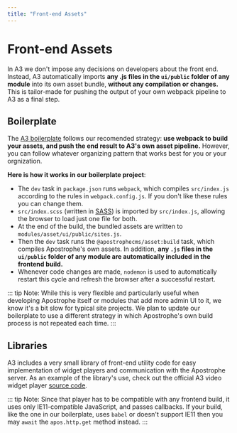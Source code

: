 ```yaml
---
title: "Front-end Assets"
---
```


# Front-end Assets

In A3 we don't impose any decisions on developers about the front end. Instead, A3 automatically imports **any .js files in the `ui/public` folder of any module** into its own asset bundle, **without any compilation or changes.** This is tailor-made for pushing the output of your own webpack pipeline to A3 as a final step.

## Boilerplate

The [A3 boilerplate]() follows our recomended strategy: **use webpack to build your assets, and push the end result to A3's own asset pipeline.** However, you can follow whatever organizing pattern that works best for you or your orgnization.

**Here is how it works in our boilerplate project**:

-  The `dev` task in `package.json` runs `webpack`, which compiles `src/index.js` according to the rules in `webpack.config.js`. If you don't like these rules you can change them.
-  `src/index.scss` (written in [SASS](https://sass-lang.com/)) is imported by `src/index.js`, allowing the browser to load just one file for both.
-  At the end of the build, the bundled assets are written to `modules/asset/ui/public/sites.js`.
-  Then the `dev` task runs the `@apostrophecms/asset:build` task, which compiles Apostrophe's own assets. In addition, **any `.js` files in the `ui/public` folder of any module are automatically included in the frontend build.**
- Whenever code changes are made, `nodemon` is used to automatically restart this cycle and refresh the browser after a successful restart.

::: tip Note:
While this is very flexible and particularly useful when developing Apostrophe itself or modules that add more admin UI to it, we know it's a bit slow for typical site projects. We plan to update our boilerplate to use a different strategy in which Apostrophe's own build process is not repeated each time.
:::

## Libraries

A3 includes a very small library of front-end utility code for easy implementation of widget players and communication with the Apostrophe server. As an example of the library's use, check out the official A3 video widget player [source code](https://github.com/apostrophecms/apostrophe/blob/3.0/modules/%40apostrophecms/util/ui/public/video.js).

::: tip Note:
Since that player has to be compatible with any frontend build, it uses only IE11-compatible JavaScript, and passes callbacks. If your build, like the one in our boilerplate, uses `babel` or doesn't support IE11 then you may `await` the `apos.http.get` method instead.
:::